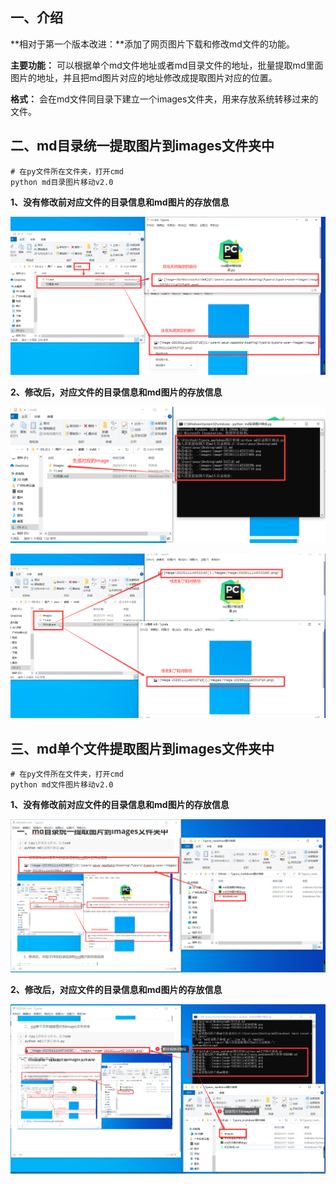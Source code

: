 ## 一、介绍

**相对于第一个版本改进：**添加了网页图片下载和修改md文件的功能。

**主要功能：** 可以根据单个md文件地址或者md目录文件的地址，批量提取md里面图片的地址，并且把md图片对应的地址修改成提取图片对应的位置。

**格式：** 会在md文件同目录下建立一个images文件夹，用来存放系统转移过来的文件。

## 二、md目录统一提取图片到images文件夹中

```she
# 在py文件所在文件夹，打开cmd
python md目录图片移动v2.0
```

**1、没有修改前对应文件的目录信息和md图片的存放信息**

![image-20230111143208617](./images/image-20230111143208617.png)

**2、修改后，对应文件的目录信息和md图片的存放信息**

![image-20230111143326825](./images/image-20230111143326825.png)

![image-20230111143436831](./images/image-20230111143436831.png)

## 三、md单个文件提取图片到images文件夹中

```she
# 在py文件所在文件夹，打开cmd
python md文件图片移动v2.0
```

**1、没有修改前对应文件的目录信息和md图片的存放信息**

![image-20230111143724595](./images/image-20230111143724595.png)

**2、修改后，对应文件的目录信息和md图片的存放信息**

![image-20230111144114308](./images/image-20230111144114308.png)

